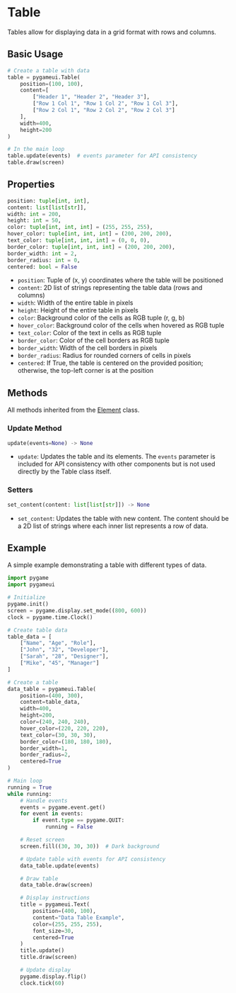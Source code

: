 # Table

Tables allow for displaying data in a grid format with rows and columns.

## Basic Usage

```python
# Create a table with data
table = pygameui.Table(
    position=(100, 100),
    content=[
        ["Header 1", "Header 2", "Header 3"],
        ["Row 1 Col 1", "Row 1 Col 2", "Row 1 Col 3"],
        ["Row 2 Col 1", "Row 2 Col 2", "Row 2 Col 3"]
    ],
    width=400,
    height=200
)

# In the main loop
table.update(events)  # events parameter for API consistency
table.draw(screen)
```

## Properties

```python
position: tuple[int, int],
content: list[list[str]], 
width: int = 200, 
height: int = 50, 
color: tuple[int, int, int] = (255, 255, 255),
hover_color: tuple[int, int, int] = (200, 200, 200),
text_color: tuple[int, int, int] = (0, 0, 0),
border_color: tuple[int, int, int] = (200, 200, 200),
border_width: int = 2,
border_radius: int = 0, 
centered: bool = False
```
- `position`: Tuple of (x, y) coordinates where the table will be positioned
- `content`: 2D list of strings representing the table data (rows and columns)
- `width`: Width of the entire table in pixels
- `height`: Height of the entire table in pixels
- `color`: Background color of the cells as RGB tuple (r, g, b)
- `hover_color`: Background color of the cells when hovered as RGB tuple
- `text_color`: Color of the text in cells as RGB tuple
- `border_color`: Color of the cell borders as RGB tuple
- `border_width`: Width of the cell borders in pixels
- `border_radius`: Radius for rounded corners of cells in pixels
- `centered`: If True, the table is centered on the provided position; otherwise, the top-left corner is at the position

## Methods

All methods inherited from the [Element](element.md) class.

### Update Method

```python
update(events=None) -> None
```

- `update`: Updates the table and its elements. The `events` parameter is included for API consistency with other components but is not used directly by the Table class itself.

### Setters

```python
set_content(content: list[list[str]]) -> None
```

- `set_content`: Updates the table with new content. The content should be a 2D list of strings where each inner list represents a row of data.

## Example

A simple example demonstrating a table with different types of data.

```python
import pygame
import pygameui

# Initialize
pygame.init()
screen = pygame.display.set_mode((800, 600))
clock = pygame.time.Clock()

# Create table data
table_data = [
    ["Name", "Age", "Role"],
    ["John", "32", "Developer"],
    ["Sarah", "28", "Designer"],
    ["Mike", "45", "Manager"]
]

# Create a table
data_table = pygameui.Table(
    position=(400, 300),
    content=table_data,
    width=400,
    height=200,
    color=(240, 240, 240),
    hover_color=(220, 220, 220),
    text_color=(30, 30, 30),
    border_color=(180, 180, 180),
    border_width=1,
    border_radius=2,
    centered=True
)

# Main loop
running = True
while running:
    # Handle events
    events = pygame.event.get()
    for event in events:
        if event.type == pygame.QUIT:
            running = False

    # Reset screen
    screen.fill((30, 30, 30))  # Dark background

    # Update table with events for API consistency
    data_table.update(events)

    # Draw table
    data_table.draw(screen)

    # Display instructions
    title = pygameui.Text(
        position=(400, 100),
        content="Data Table Example",
        color=(255, 255, 255),
        font_size=30,
        centered=True
    )
    title.update()
    title.draw(screen)

    # Update display
    pygame.display.flip()
    clock.tick(60)
```
